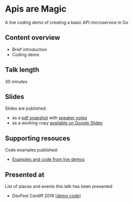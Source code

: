 # Apis are Magic

A live coding demo of creating a basic API microservice in Go

## Content overview

- Brief introduction
- Coding demo

## Talk length

30 minutes

## Slides

Slides are published:

- as a [pdf snapshot](apis-are-magic.pdf) with [speaker notes](apis-are-magic.md)
- as a working copy [available on Google Slides](https://docs.google.com/presentation/d/15Usn5x5D-nk2ApX-ry5PTQc3_TtJqxg_RYlMh0SFBqo/edit?usp=sharing)

## Supporting resouces

Code examples published:

- [Examples and code from live demos](https://github.com/necrophonic/pony)

## Presented at

List of places and events this talk has been presented

- DevFest Cardiff 2019 [[demo code](https://github.com/necrophonic/pony/cmd/live-demo-devfest2019)]
